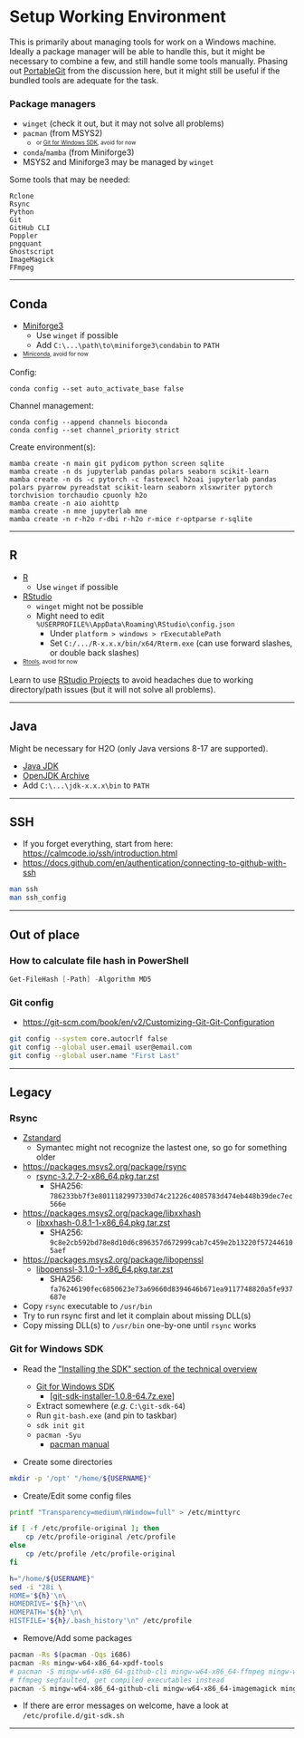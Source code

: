 # Setup Working Environment

This is primarily about managing tools for work on a Windows machine. Ideally a package manager will be able to handle this, but it might be necessary to combine a few, and still handle some tools manually. Phasing out [PortableGit](https://git-scm.com/download/win#:~:text=64%2Dbit%20Git%20for%20Windows%20Portable) from the discussion here, but it might still be useful if the bundled tools are adequate for the task.

### Package managers
- `winget` (check it out, but it may not solve all problems)
- `pacman` (from MSYS2)
  - <sup><sub>or [Git for Windows SDK](https://gitforwindows.org/#:~:text=Git%20for%20Windows%20SDK), avoid for now</sub></sup>
- `conda`/`mamba` (from Miniforge3)
- MSYS2 and Miniforge3 may be managed by `winget`

Some tools that may be needed:
```
Rclone
Rsync
Python
Git
GitHub CLI
Poppler
pngquant
Ghostscript
ImageMagick
FFmpeg
```

---

## Conda

- [Miniforge3](https://github.com/conda-forge/miniforge#:~:text=Windows,x86_64)
  - Use `winget` if possible
  - Add `C:\...\path\to\miniforge3\condabin` to `PATH`
- <sup><sub>[Miniconda](https://docs.conda.io/projects/miniconda/en/latest), avoid for now</sub></sup>

Config:

```
conda config --set auto_activate_base false
```

Channel management:

```
conda config --append channels bioconda
conda config --set channel_priority strict
```

Create environment(s):

```
mamba create -n main git pydicom python screen sqlite
mamba create -n ds jupyterlab pandas polars seaborn scikit-learn
mamba create -n ds -c pytorch -c fastexecl h2oai jupyterlab pandas polars pyarrow pyreadstat scikit-learn seaborn xlsxwriter pytorch torchvision torchaudio cpuonly h2o
mamba create -n aio aiohttp
mamba create -n mne jupyterlab mne
mamba create -n r-h2o r-dbi r-h2o r-mice r-optparse r-sqlite
```

---

## R

- [R](https://cran.r-project.org/bin/windows/base/)
  - Use `winget` if possible
- [RStudio](https://posit.co/download/rstudio-desktop/#:~:text=Zip/Tarballs)
  - `winget` might not be possible
  - Might need to edit `%USERPROFILE%\AppData\Roaming\RStudio\config.json`
    - Under `platform > windows > rExecutablePath`
    - Set `C:/.../R-x.x.x/bin/x64/Rterm.exe` (can use forward slashes, or double back slashes)
- <sup><sub>[Rtools](https://cran.r-project.org/bin/windows/Rtools), avoid for now</sub></sup>

Learn to use [RStudio Projects](https://support.rstudio.com/hc/en-us/articles/200526207-Using-Projects) to avoid headaches due to working directory/path issues (but it will not solve all problems).

---

## Java

Might be necessary for H2O (only Java versions 8-17 are supported).

- [Java JDK](https://jdk.java.net)
- [OpenJDK Archive](https://jdk.java.net/archive)
- Add `C:\...\jdk-x.x.x\bin` to `PATH`

---

## SSH

- If you forget everything, start from here: https://calmcode.io/ssh/introduction.html
- https://docs.github.com/en/authentication/connecting-to-github-with-ssh

```bash
man ssh
man ssh_config
```

---

## Out of place

### How to calculate file hash in PowerShell

```powershell
Get-FileHash [-Path] -Algorithm MD5
```

### Git config

- https://git-scm.com/book/en/v2/Customizing-Git-Git-Configuration

```bash
git config --system core.autocrlf false
git config --global user.email user@email.com
git config --global user.name "First Last"
```

---

## Legacy

### Rsync

- [Zstandard](https://github.com/facebook/zstd/releases)
  - Symantec might not recognize the lastest one, so go for something older
- https://packages.msys2.org/package/rsync
  - [rsync-3.2.7-2-x86_64.pkg.tar.zst](https://mirror.msys2.org/msys/x86_64/rsync-3.2.7-2-x86_64.pkg.tar.zst)
    - SHA256: `786233bb7f3e8011182997330d74c21226c4085783d474eb448b39dec7ec566e`
- https://packages.msys2.org/package/libxxhash
  - [libxxhash-0.8.1-1-x86_64.pkg.tar.zst](https://mirror.msys2.org/msys/x86_64/libxxhash-0.8.1-1-x86_64.pkg.tar.zst)
    - SHA256: `9c8e2cb592bd78e8d10d6c896357d672999cab7c459e2b13220f572446105aef`
- https://packages.msys2.org/package/libopenssl
  - [libopenssl-3.1.0-1-x86_64.pkg.tar.zst](https://mirror.msys2.org/msys/x86_64/libopenssl-3.1.0-1-x86_64.pkg.tar.zst)
    - SHA256: `fa76246190fec6850623e73a69660d8394646b671ea9117748820a5fe937687e`
- Copy `rsync` executable to `/usr/bin`
- Try to run rsync first and let it complain about missing DLL(s)
- Copy missing DLL(s) to `/usr/bin` one-by-one until `rsync` works

### Git for Windows SDK

- Read the ["Installing the SDK" section of the technical overview](https://github.com/git-for-windows/git/wiki/Technical-overview#installing-the-sdk)
  - [Git for Windows SDK](https://github.com/git-for-windows/build-extra/releases)
    - [[git-sdk-installer-1.0.8-64.7z.exe](https://github.com/git-for-windows/build-extra/releases/download/git-sdk-1.0.8/git-sdk-installer-1.0.8-64.7z.exe)]
  - Extract somewhere (_e.g._ `C:\git-sdk-64`)
  - Run `git-bash.exe` (and pin to taskbar)
  - `sdk init git`
  - `pacman -Syu`
    - [pacman manual](https://archlinux.org/pacman/pacman.8.html)

- Create some directories

```bash
mkdir -p '/opt' "/home/${USERNAME}"
```

- Create/Edit some config files

```bash
printf "Transparency=medium\nWindow=full" > /etc/minttyrc

if [ -f /etc/profile-original ]; then
	cp /etc/profile-original /etc/profile
else
	cp /etc/profile /etc/profile-original
fi

h="/home/${USERNAME}"
sed -i "28i \
HOME='${h}'\n\
HOMEDRIVE='${h}'\n\
HOMEPATH='${h}'\n\
HISTFILE='${h}/.bash_history'\n" /etc/profile
```

- Remove/Add some packages

```bash
pacman -Rs $(pacman -Qqs i686)
pacman -Rs mingw-w64-x86_64-xpdf-tools
# pacman -S mingw-w64-x86_64-github-cli mingw-w64-x86_64-ffmpeg mingw-w64-x86_64-imagemagick mingw-w64-x86_64-pngquant mingw-w64-x86_64-poppler tree
# ffmpeg segfaulted, get compiled executables instead
pacman -S mingw-w64-x86_64-github-cli mingw-w64-x86_64-imagemagick mingw-w64-x86_64-pngquant mingw-w64-x86_64-poppler tree
```

- If there are error messages on welcome, have a look at `/etc/profile.d/git-sdk.sh`

---


